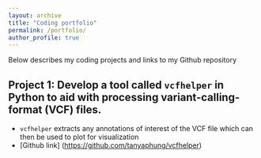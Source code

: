 ```yaml
---
layout: archive
title: "Coding portfolio"
permalink: /portfolio/
author_profile: true
---
```


Below describes my coding projects and links to my Github repository

## Project 1: Develop a tool called `vcfhelper` in Python to aid with processing variant-calling-format (VCF) files. 
* `vcfhelper` extracts any annotations of interest of the VCF file which can then be used to plot for visualization
* [Github link] (https://github.com/tanyaphung/vcfhelper)

